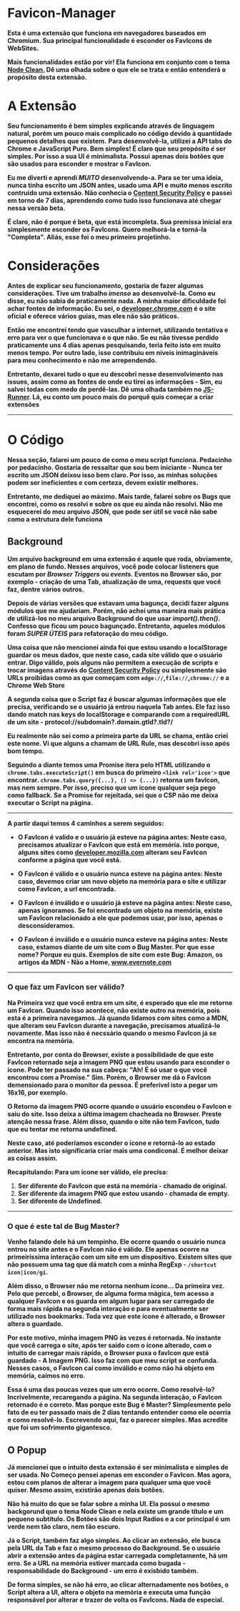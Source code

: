 # Favicon-Manager
**Esta é uma extensão que funciona em navegadores baseados em Chromium. Sua principal funcionalidade é esconder os FavIcons de WebSites.**  

**Mais funcionalidades estão por vir! Ela funciona em conjunto com o tema [Node Clean.]() Dê uma olhada sobre o que ele se trata e então entenderá o propósito desta extensão.** 

# A Extensão  
**Seu funcionamento é bem simples explicando através de linguagem natural, porém um pouco mais complicado no código devido à quantidade pequenos detalhes que existem.**
**Para desenvolvê-la, utilizei a API tabs do Chrome e JavaScript Puro. Bem simples! É claro que seu propósito *é* ser simples. Por isso a sua UI é minimalista. Possui apenas dois botões que são usados para esconder e mostrar o FavIcon.**

**Eu me diverti e aprendi _MUITO_ desenvolvendo-a. Para se ter uma ideia, nunca tinha escrito um JSON antes, usado uma API e muito menos escrito contruído uma extensão. Não conhecia o [Content Security Policy]() e passei em torno de 7 dias, aprendendo como tudo isso funcionava até chegar nessa versão beta.**

**É claro, não é porque é beta, que está incompleta. Sua premissa inicial era simplesmente esconder os FavIcons. Quero melhorá-la e torná-la "Completa". Aliás, esse foi o meu primeiro projetinho.**

# Considerações

**Antes de explicar seu funcionamento, gostaria de fazer algumas considerações. Tive um trabalho _imenso_ ao desenvolvê-la. Como eu disse, eu não sabia de praticamente nada. A minha maior dificuldade foi achar fontes de informação. Eu sei, o [developer.chrome.com]() é o site oficial e oferece vários guias, mas eles não são práticos.**  

**Então me encontrei tendo que vasculhar a internet, utilizando tentativa e erro para ver o que funcionava e o que não. Se eu não tivesse perdido praticamente uns 4 dias apenas pesquisando, teria feito isto em muito menos tempo. Por outro lado, isso contribuiu em níveis inimagináveis para meu conhecimento e não me arrependendo.**

**Entretanto, dexarei tudo o que eu descobri nesse desenvolvimento nas issues, assim como as fontes de onde eu tirei as informações - Sim, eu salvei todas com medo de perdê-las. Dê uma olhada também no [JS-Runner](). Lá, eu conto um pouco mais do porquê quis começar a criar extensões**

---

# O Código

**Nessa seção, falarei um pouco de como o meu script funciona. Pedacinho por pedacinho. Gostaria de ressaltar que sou bem iniciante - Nunca ter escrito um JSON deixou isso bem claro. Por isso, as minhas soluções podem ser ineficientes e com certeza, devem existir melhores.**

**Entretanto, me dediquei ao máximo. Mais tarde, falarei sobre os Bugs que encontrei, como os resolvi e sobre os que eu ainda não resolvi. Não me esquecerei do meu arquivo JSON, que pode ser útil se você não sabe como a estrutura dele funciona**

## Background

**Um arquivo background em uma extensão é aquele que roda, obviamente, em plano de fundo. Nesses arquivos, você pode colocar listeners que escutam por _Browser Triggers_ ou _events._ Eventos no Browser são, por exemplo - criação de uma Tab, atualização de uma, requests que você faz, dentre vários outros.**

**Depois de várias versões que estavam uma bagunça, decidi fazer alguns módulos que me ajudariam. Porém, não achei uma maneira mais prática de utilizá-los no meu arquivo Background do que usar _import().then()_. Confesso que ficou um pouco bagunçado. Entretanto, aqueles módulos foram _SUPER ÚTEIS_ para refatoração do meu código.**

**Uma coisa que não mencionei ainda foi que estou usando o localStorage guardar os meus dados, que neste caso, cada site válido que o usuário entrar. Digo válido, pois alguns não permitem a execução de scripts e trocar imagens através do [Content Security Policy]() ou simplesmente são URLs proibidas como as que começam com `edge://`,`file://`,`chrome://` e a Chrome Web Store**

**A segunda coisa que o Script faz é buscar algumas informações que ele precisa, verificando se o usuário já entrou naquela Tab antes. Ele faz isso dando match nas keys do localStorage e comparando com a requiredURL de um site - protocol://subdomain?.domain.gtld?.tld?/**

**Eu realmente não sei como a primeira parte da URL se chama, então criei este nome. Vi que alguns a chamam de URL Rule, mas descobri isso após bom tempo.**

**Seguindo a diante temos uma Promise itera pelo HTML utilizando o `chrome.tabs.executeScript()` em busca do primeiro `<link rel='icon'>` que encontrar. `chrome.tabs.query({...}, () => {...})` retorna um favIcon, mas nem sempre. Por isso, preciso que um ícone qualquer seja pego como fallback. Se a Promise for rejeitada, sei que o CSP não me deixa executar o Script na página.**

---

**A partir daqui temos 4 caminhos a serem seguidos:**

- **O FavIcon é valido e o usuário já esteve na página antes: Neste caso, precisamos atualizar o FavIcon que está em memória. isto porque, alguns sites como [developer.mozilla.com]() alteram seu FavIcon conforme a página que você está.**

- **O FavIcon é válido e o usuário nunca esteve na página antes: Neste caso, devemos criar um novo objeto na memória para o site e utilizar como FavIcon, a url encontrada.**

- **O FavIcon é inválido e o usuário já esteve na página antes: Neste caso, apenas ignoramos. Se foi encontrado um objeto na memória, existe um FavIcon relacionado a ele que podemos usar, por isso, apenas o desconsideramos.**

- **O FavIcon é inválido e o usuário nunca esteve na página antes: Neste caso, estamos diante de um site com o Bug Master. Por que esse nome? Porque eu quis. Exemplos de site com este Bug: Amazon, os artigos da MDN - Não a Home, www.evernote.com**

---

### O que faz um FavIcon ser válido?

**Na Primeira vez que você entra em um site, é esperado que ele me retorne um FavIcon. Quando isso acontece, não existe outro na memória, pois esta é a primeira navegamos. Já quando lidamos com sites como a MDN, que alteram seu FavIcon durante a navegação, precisamos atualizá-lo novamente. Mas isso não é necssário quando o mesmo FavIcon já se encontra na memória.**

**Entretanto, por conta do Browser, existe a possibilidade de que este FavIcon retornado seja a imagem PNG que estou usando para esconder o ícone. Pode ter passado na sua cabeça: "Ah! É só usar o que você encontrou com a Promise." Sim. Porém, o Browser me dá o FavIcon demensionado para o monitor da pessoa. É preferível isto a pegar um 16x16, por exemplo.**

**O Retorno da imagem PNG ocorre quando o usuário escondeu o FavIcon e saiu do site. Isso deixa a última imagem chacheada no Browser. Preste atenção nessa frase. Além disso, quando o site não tem FavIcon, tudo que eu tentar me retorna undefined.**

**Neste caso, até poderíamos esconder o ícone e retorná-lo ao estado anterior. Mas isto significaria criar mais uma condiconal. É melhor deixar as coisas assim.**

**Recapitulando: Para um ícone ser válido, ele precisa:**

1. **Ser diferente do FavIcon que está na memória - chamado de original.**
1. **Ser diferente da imagem PNG que estou usando - chamada de empty.**
1. **Ser diferente de Undefined.**

---

### O que é este tal de Bug Master?

**Venho falando dele há um tempinho. Ele ocorre quando o usuário nunca entrou no site antes e o FavIcon não é válido. Ele apenas ocorre na primeiríssima interação com um site em um dispositivo. Existem sites que não possuem uma tag que dá match com a minha RegExp - `/shortcut icon|icon/gi`.**

**Além disso, o Browser não me retorna nenhum ícone... Da primeira vez. Pelo que percebi, o Browser, de alguma forma mágica, tem acesso a qualquer FavIcon e os guarda em algum lugar para ser carregado de forma mais rápida na segunda interação e para eventualmente ser utilizado nos bookmarks. Toda vez que este ícone é alterado, o Browser altera o guardado.**

**Por este motivo, minha imagem PNG às vezes é retornada. No instante que você carrega o site, após ter saído com o ícone alterado, com o intuito de carregar mais rápido, o Browser puxa o favIcon que está guardado - A Imagem PNG. Isso faz com que meu script se confunda. Nesses casos, o FavIcon caí como inválido e como não há objeto em memória, caímos no erro.**

**Essa é uma das poucas vezes que um erro ocorre. Como resolvê-lo? Incrivelmente, recaregando a página. Na segunda interação, o FavIcon retornado é o correto. Mas porque este Bug é Master? Simplesmente pelo fato de eu ter passado mais de 2 dias tentando entender como ele ocorria e como resolvê-lo. Escrevendo aqui, faz o parecer simples. Mas acredite que foi um sofrimento gigantesco.**

## O Popup

**Já mencionei que o intuito desta extensão é ser minimalista e simples de ser usada. No Começo pensei apenas em esconder o FavIcon. Mas agora, estou com planos de alterar a imagem para qualquer uma que você quiser. Mesmo assim, existirão apenas dois botões.**

**Não há muito do que se falar sobre a minha UI. Ela possui o mesmo backgorund que o tema Node Clean e nela existe um grande título e um pequeno subtítulo. Os Botões são dois Input Radios e a cor principal é um verde nem tão claro, nem tão escuro.**

**Já o Script, também faz algo simples. Ao clicar an extensão, ele busca pela URL da Tab e faz o mesmo processo do Background. Se o usuário abrir a extensão antes da página estar carregada completamente, há um erro. Se a URL na memória estiver marcada como bugada - responsabilidade do Background - um erro é exisbido também.**

**De forma simples, se não há erro, ao clicar alternadamente nos botões, o Script altera a UI, altera o objeto na memória e executa uma função responsável por alterar e trazer de volta os FavIcons. Nada de especial.**














